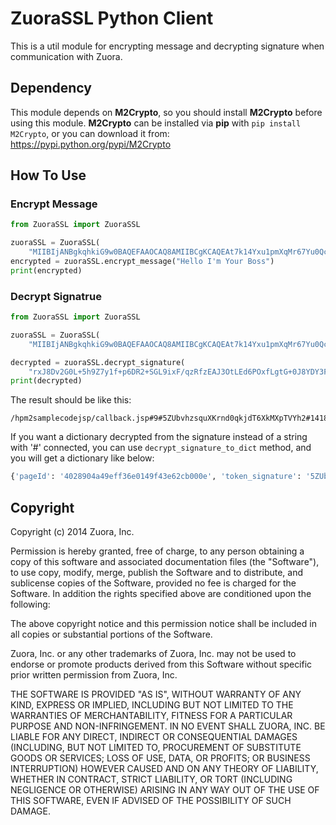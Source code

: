 ZuoraSSL Python Client
================

This is a util module for encrypting message and decrypting signature when communication with Zuora.

## Dependency

This module depends on **M2Crypto**, so you should install **M2Crypto** before using this module.
**M2Crypto** can be installed via **pip** with `pip install M2Crypto`, or you can download it from: https://pypi.python.org/pypi/M2Crypto


## How To Use

### Encrypt Message

```python
from ZuoraSSL import ZuoraSSL

zuoraSSL = ZuoraSSL(
    "MIIBIjANBgkqhkiG9w0BAQEFAAOCAQ8AMIIBCgKCAQEAt7k14Yxu1pmXqMr67Yu0QcPFbY3R+S/AKjFpoyQJtMo2oTJAoDrcKKijN/40w9KCMxYqxCNrgez996zPIl7QRPGtuqv7F6Y0hi4pSrRtm+C2spf9T5PVrpcAf0tr0vglkW+cttMmQQ1/dwNDT7zRxTlSReQvkQ1aieEGiitBkkmnI0ThhUubJCTI90u4NO5fIkWJodbxsZ0w9eEJ3IpPCGEwjOkrTQtoa0IfacdMW7nxOQEvWiUQ2Pq154sNTfVRjCZsjugl8zkCLcp8IPqJ4rkNQu8WyylPb5Rp74I6nKSuNJkLGV8DoHHOTMuT4521oksrzrYs2NOtDlC0R+Ba0wIDAQAB")
encrypted = zuoraSSL.encrypt_message("Hello I'm Your Boss")
print(encrypted)
```

### Decrypt Signatrue

```python
from ZuoraSSL import ZuoraSSL

zuoraSSL = ZuoraSSL(
    "MIIBIjANBgkqhkiG9w0BAQEFAAOCAQ8AMIIBCgKCAQEAt7k14Yxu1pmXqMr67Yu0QcPFbY3R+S/AKjFpoyQJtMo2oTJAoDrcKKijN/40w9KCMxYqxCNrgez996zPIl7QRPGtuqv7F6Y0hi4pSrRtm+C2spf9T5PVrpcAf0tr0vglkW+cttMmQQ1/dwNDT7zRxTlSReQvkQ1aieEGiitBkkmnI0ThhUubJCTI90u4NO5fIkWJodbxsZ0w9eEJ3IpPCGEwjOkrTQtoa0IfacdMW7nxOQEvWiUQ2Pq154sNTfVRjCZsjugl8zkCLcp8IPqJ4rkNQu8WyylPb5Rp74I6nKSuNJkLGV8DoHHOTMuT4521oksrzrYs2NOtDlC0R+Ba0wIDAQAB")

decrypted = zuoraSSL.decrypt_signature(
    "rxJ8Dv2G0L+5h9Z7y1f+p6DR2+SGL9ixF/qzRfzEAJ3OtLEd6POxfLgtG+0J8YDY3FuO3FpAGZotdOcQarnYMkbjkWOBNgMA9kmEZaZnEeXUuYJn5eSb0wtO3Vqh65xK6vFAeuFH/ONaeuRvN34a3mUn1p/9jw+PF1dpMBdTHFo94ezPQL0q6yP/TTKSQLEk9E+f9yRcBTW4ZbqhvwFSD8Xzi1URrr6cpkVNP+tatYFzHnBFNDzIl2ZuKU97L2Ao/DChy/mJ2hhHNtx7XzXGmXVRQnUEeXSvguwi+s9Ktb6cxmh05g5P/SEsYJymHDsdDumx0cXJD+SkkntuK1omgg==")
print(decrypted)

```

The result should be like this:
```
/hpm2samplecodejsp/callback.jsp#9#5ZUbvhzsquXKrnd0qkjdT6XkMXpTVYh2#1418192059150#4028904a49eff36e0149f43e62cb000e
```

If you want a dictionary decrypted from the signature instead of a string with '#' connected,  you can use `decrypt_signature_to_dict` method, and you will get a dictionary like below:

```python
{'pageId': '4028904a49eff36e0149f43e62cb000e', 'token_signature': '5ZUbvhzsquXKrnd0qkjdT6XkMXpTVYh2', 'timestamp_signature': '1418192059150', 'url_signature': '/hpm2samplecodejsp/callback.jsp', 'tenantId': '9'}
```

## Copyright

Copyright (c) 2014 Zuora, Inc.

Permission is hereby granted, free of charge, to any person obtaining a copy of
this software and associated documentation files (the "Software"), to use copy,
modify, merge, publish the Software and to distribute, and sublicense copies of
the Software, provided no fee is charged for the Software.  In addition the
rights specified above are conditioned upon the following:

The above copyright notice and this permission notice shall be included in all
copies or substantial portions of the Software.

Zuora, Inc. or any other trademarks of Zuora, Inc.  may not be used to endorse
or promote products derived from this Software without specific prior written
permission from Zuora, Inc.

THE SOFTWARE IS PROVIDED "AS IS", WITHOUT WARRANTY OF ANY KIND, EXPRESS OR
IMPLIED, INCLUDING BUT NOT LIMITED TO THE WARRANTIES OF MERCHANTABILITY,
FITNESS FOR A PARTICULAR PURPOSE AND NON-INFRINGEMENT. IN NO EVENT SHALL
ZUORA, INC. BE LIABLE FOR ANY DIRECT, INDIRECT OR CONSEQUENTIAL DAMAGES
(INCLUDING, BUT NOT LIMITED TO, PROCUREMENT OF SUBSTITUTE GOODS OR SERVICES;
LOSS OF USE, DATA, OR PROFITS; OR BUSINESS INTERRUPTION) HOWEVER CAUSED AND ON
ANY THEORY OF LIABILITY, WHETHER IN CONTRACT, STRICT LIABILITY, OR TORT
(INCLUDING NEGLIGENCE OR OTHERWISE) ARISING IN ANY WAY OUT OF THE USE OF THIS
SOFTWARE, EVEN IF ADVISED OF THE POSSIBILITY OF SUCH DAMAGE.